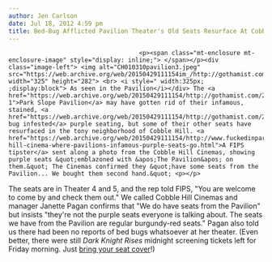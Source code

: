 ```yaml
---
author: Jen Carlson
date: Jul 18, 2012 4:59 pm
title: Bed-Bug Afflicted Pavilion Theater's Old Seats Resurface At Cobble Hill Cinemas
---
```


	
										<p><span class="mt-enclosure mt-enclosure-image" style="display: inline;"> </span></p><div class="image-left"> <img alt="CH010310pavilion3.jpeg" src="https://web.archive.org/web/20150429111154im_/http://gothamist.com/attachments/arts_jen/CH010310pavilion3.jpeg" width="325" height="282"> <br> <i style=" width:325px; ;display:block"> As seen in the Pavilion</i></div> The <a href="https://web.archive.org/web/20150429111154/http://gothamist.com/2011/01/03/photos_park_slope_pavilion_nastiest.php#photo-1">Park Slope Pavilion</a> may have gotten rid of their infamous, stained, <a href="https://web.archive.org/web/20150429111154/http://gothamist.com/2010/07/19/park_slope_movie_theater_spraying_f.php">bed-bug infested</a> purple seating, but some of their other seats have resurfaced in the tony neighborhood of Cobble Hill. <a href="https://web.archive.org/web/20150429111154/http://www.fuckedinparkslope.com/home/cobble-hill-cinema-where-pavilions-infamous-purple-seats-go.html">A FIPS tipster</a> sent along a photo from the Cobble Hill Cinemas, showing purple seats &quot;emblazoned with &apos;The Pavilion&apos; on them.&quot; The Cinemas confirmed they &quot;have some seats from the Pavilion... We bought them second hand.&quot; <p></p>

<p>The seats are in Theater 4 and 5, and the rep told FIPS, &quot;You are welcome to come by and check them out.&quot; We called Cobble Hill Cinemas and manager Janette Pagan confirms that &quot;We do have seats from the Pavilion&quot; but insists &quot;they&apos;re not the purple seats everyone is talking about. The seats we have from the Pavilion are regular burgundy-red seats.&quot; Pagan also told us there had been no reports of bed bugs whatsoever at her theater. (Even better, there were still <em>Dark Knight Rises</em> midnight screening tickets left for Friday morning. Just <a href="https://web.archive.org/web/20150429111154/http://gothamist.com/2011/05/05/pavilion_theater_bed_bugs_inspire_n.php">bring your seat cover</a>!)</p>

<p><br>
</p>					
										
									
				